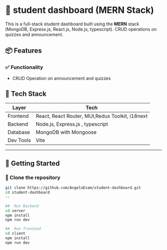 # 📝 student dashboard (MERN Stack)

This is a full-stack student dashboard built using the **MERN** stack (MongoDB, Express.js, React.js, Node.js, typescript). CRUD operations on quizzes and announcement.

## 📦 Features

### ✅ Functionality
- CRUD Operation on announcement and quizzes

## 🧰 Tech Stack

| Layer      | Tech                                           |
|------------|------------------------------------------------|
| Frontend   | React, React Router, MUI,Redux Toolkit, i18next|
| Backend    | Node.js, Express.js , typescript               |
| Database   | MongoDB with Mongoose                          |
| Dev Tools  | Vite                                           |

---

## 🚀 Getting Started

### 📁 Clone the repository

```bash
git clone https://github.com/AngeloEsam/student-dashboard.git
cd student-dashboard
--

##  Run Backend
cd server
npm install
npm run dev

##  Run frontend
cd client
npm install
npm run dev
